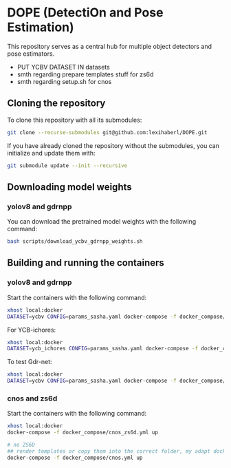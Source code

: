 # DOPE (DetectiOn and Pose Estimation)

This repository serves as a central hub for multiple object detectors and pose estimators.

- PUT YCBV DATASET IN datasets
- smth regarding prepare templates stuff for zs6d
- smth regarding setup.sh for cnos

## Cloning the repository

To clone this repository with all its submodules:
```bash
git clone --recurse-submodules git@github.com:lexihaberl/DOPE.git
```

If you have already cloned the repository without the submodules, you can initialize and update them with:
```bash
git submodule update --init --recursive
```

## Downloading model weights
### yolov8 and gdrnpp
You can download the pretrained model weights with the following command:
```bash
bash scripts/download_ycbv_gdrnpp_weights.sh
```

## Building and running the containers
### yolov8 and gdrnpp
Start the containers with the following command:
```bash
xhost local:docker
DATASET=ycbv CONFIG=params_sasha.yaml docker-compose -f docker_compose/gdrnpp_yolov8.yml up
```
For YCB-ichores:
```bash
xhost local:docker
DATASET=ycb_ichores CONFIG=params_sasha.yaml docker-compose -f docker_compose/gdrnpp_yolov8.yml up
```

To test Gdr-net:
```bash
xhost local:docker
DATASET=ycbv CONFIG=params_sasha.yaml docker-compose -f docker_compose/gdrnpp_yolov8_test.yml up
```

### cnos and zs6d
Start the containers with the following command:
```bash
xhost local:docker
docker-compose -f docker_compose/cnos_zs6d.yml up

# no ZS6D
## render templates or copy them into the correct folder, my adapt docker-compose or dockerfile
docker-compose -f docker_compose/cnos.yml up
```
